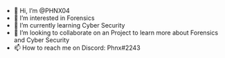 - 👋 Hi, I’m @PHNX04
- 👀 I’m interested in Forensics
- 🌱 I’m currently learning Cyber Security
- 💞️ I’m looking to collaborate on an Project to learn more about Forensics and Cyber Security
- 📫 How to reach me on Discord: Phnx#2243

<!---
PHNX04/PHNX04 is a ✨ special ✨ repository because its `README.md` (this file) appears on your GitHub profile.
You can click the Preview link to take a look at your changes.
--->

